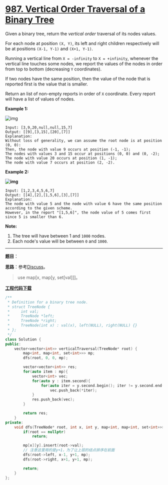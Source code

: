 # [987. Vertical Order Traversal of a Binary Tree](https://leetcode.com/problems/vertical-order-traversal-of-a-binary-tree/)

Given a binary tree, return the *vertical order* traversal of its nodes values.

For each node at position `(X, Y)`, its left and right children respectively will be at positions `(X-1, Y-1)` and `(X+1, Y-1)`.

Running a vertical line from `X = -infinity` to `X = +infinity`, whenever the vertical line touches some nodes, we report the values of the nodes in order from top to bottom (decreasing `Y` coordinates).

If two nodes have the same position, then the value of the node that is reported first is the value that is smaller.

Return an list of non-empty reports in order of `X` coordinate.  Every report will have a list of values of nodes.



**Example 1:**

![img](https://assets.leetcode.com/uploads/2019/01/31/1236_example_1.PNG)

```
Input: [3,9,20,null,null,15,7]
Output: [[9],[3,15],[20],[7]]
Explanation:
Without loss of generality, we can assume the root node is at position (0, 0):
Then, the node with value 9 occurs at position (-1, -1);
The nodes with values 3 and 15 occur at positions (0, 0) and (0, -2);
The node with value 20 occurs at position (1, -1);
The node with value 7 occurs at position (2, -2).
```

**Example 2:**

**![img](https://assets.leetcode.com/uploads/2019/01/31/tree2.png)**

```
Input: [1,2,3,4,5,6,7]
Output: [[4],[2],[1,5,6],[3],[7]]
Explanation:
The node with value 5 and the node with value 6 have the same position according to the given scheme.
However, in the report "[1,5,6]", the node value of 5 comes first since 5 is smaller than 6.
```



**Note:**

1. The tree will have between 1 and `1000` nodes.
2. Each node's value will be between `0` and `1000`.

-----

**题目**：

**思路**：参考[Discuss](https://leetcode.com/problems/vertical-order-traversal-of-a-binary-tree/discuss/231113/C++-hashmap-vs.-map)。

> use map[x, map[y, set[val]]]。

[**工程代码下载**](https://github.com/shenkh/leetcode)

```cpp
/**
 * Definition for a binary tree node.
 * struct TreeNode {
 *     int val;
 *     TreeNode *left;
 *     TreeNode *right;
 *     TreeNode(int x) : val(x), left(NULL), right(NULL) {}
 * };
 */
class Solution {
public:
    vector<vector<int>> verticalTraversal(TreeNode* root) {
        map<int, map<int, set<int>>> mp;
        dfs(root, 0, 0, mp);

        vector<vector<int>> res;
        for(auto item : mp){
            vector<int> vec;
            for(auto y : item.second){
                for(auto iter = y.second.begin(); iter != y.second.end(); ++iter)
                    vec.push_back(*iter);
            }
            res.push_back(vec);
        }

        return res;
    }
private:
    void dfs(TreeNode* root, int x, int y, map<int, map<int, set<int>>>& mp){
        if(root == nullptr)
            return;

        mp[x][y].insert(root->val);
        // 注意这里用的是y+1，为了让上层的结点排序在前面
        dfs(root->left, x-1, y+1, mp);
        dfs(root->right, x+1, y+1, mp);

        return;
    }
};
```
